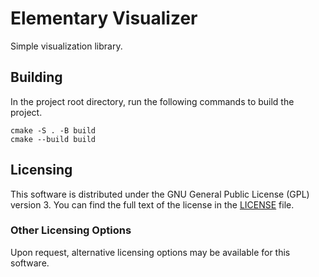 # Elementary Visualizer

Simple visualization library.

## Building

In the project root directory, run the following commands to build the project.

```
cmake -S . -B build
cmake --build build
```

## Licensing

This software is distributed under the GNU General Public License (GPL) version 3. You can find the full text of the license in the [LICENSE](LICENSE.txt) file.

### Other Licensing Options

Upon request, alternative licensing options may be available for this software.

